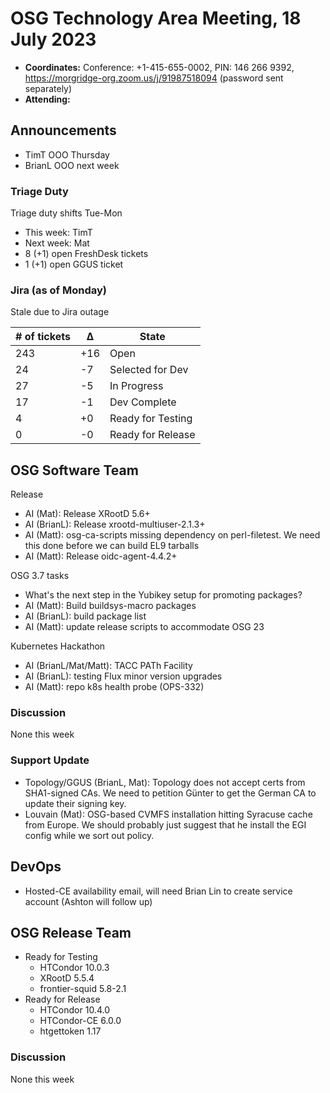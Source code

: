 # OSG Technology Area Meeting, 18 July 2023

-   **Coordinates:** Conference: +1-415-655-0002, PIN: 146 266 9392,
    <https://morgridge-org.zoom.us/j/91987518094> (password sent separately)
-   **Attending:** 

## Announcements

-   TimT OOO Thursday
-   BrianL OOO next week

### Triage Duty

Triage duty shifts Tue-Mon

-   This week: TimT
-   Next week: Mat
-   8 (+1) open FreshDesk tickets
-   1 (+1) open GGUS ticket

### Jira (as of Monday)

Stale due to Jira outage

| # of tickets | &Delta; | State             |
|--------------|---------|-------------------|
| 243          | +16     | Open              |
| 24           | -7      | Selected for Dev  |
| 27           | -5      | In Progress       |
| 17           | -1      | Dev Complete      |
| 4            | +0      | Ready for Testing |
| 0            | -0      | Ready for Release |

## OSG Software Team

Release

-   AI (Mat): Release XRootD 5.6+
-   AI (BrianL): Release xrootd-multiuser-2.1.3+
-   AI (Matt): osg-ca-scripts missing dependency on perl-filetest.
    We need this done before we can build EL9 tarballs
-   AI (Matt): Release oidc-agent-4.4.2+

OSG 3.7 tasks

-  What's the next step in the Yubikey setup for promoting packages?
-  AI (Matt): Build buildsys-macro packages
-  AI (BrianL): build package list
-  AI (Matt): update release scripts to accommodate OSG 23

Kubernetes Hackathon

-  AI (BrianL/Mat/Matt): TACC PATh Facility
-  AI (BrianL): testing Flux minor version upgrades
-  AI (Matt): repo k8s health probe (OPS-332)

### Discussion

None this week

### Support Update

-   Topology/GGUS (BrianL, Mat): Topology does not accept certs from SHA1-signed CAs.
    We need to petition Günter to get the German CA to update their signing key.
-   Louvain (Mat): OSG-based CVMFS installation hitting Syracuse cache from Europe.
    We should probably just suggest that he install the EGI config while we sort out policy.

## DevOps

-   Hosted-CE availability email, will need Brian Lin to create service account (Ashton will follow up)

## OSG Release Team

-   Ready for Testing
    -   HTCondor 10.0.3
    -   XRootD 5.5.4
    -   frontier-squid 5.8-2.1
-   Ready for Release
    -   HTCondor 10.4.0
    -   HTCondor-CE 6.0.0
    -   htgettoken 1.17

### Discussion

None this week

